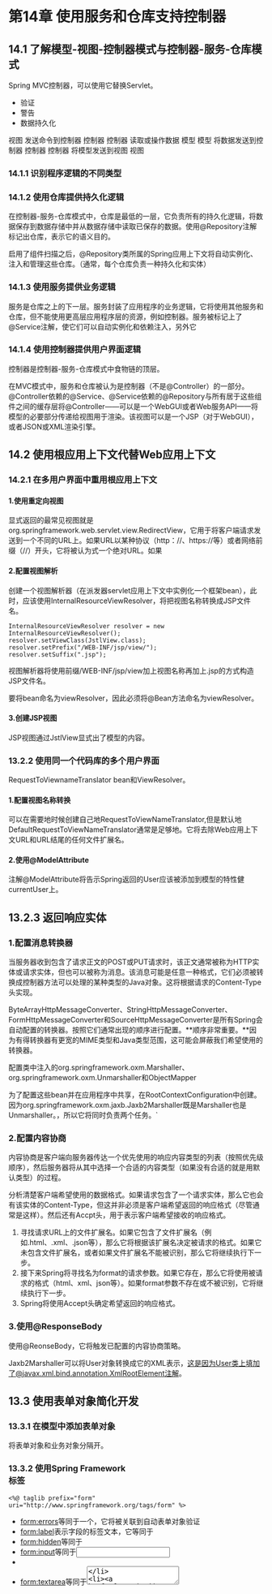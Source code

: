 # 第14章 使用服务和仓库支持控制器 #

## 14.1 了解模型-视图-控制器模式与控制器-服务-仓库模式 ##
Spring MVC控制器，可以使用它替换Servlet。

* 验证
* 警告
* 数据持久化

视图 发送命令到控制器 控制器
控制器 读取或操作数据 模型
模型 将数据发送到控制器 控制器
控制器 将模型发送到视图 视图
### 14.1.1 识别程序逻辑的不同类型 ###


### 14.1.2 使用仓库提供持久化逻辑 ###
在控制器-服务-仓库模式中，仓库是最低的一层，它负责所有的持久化逻辑，将数据保存到数据存储中并从数据存储中读取已保存的数据。使用@Repository注解标记出仓库，表示它的语义目的。

启用了组件扫描之后，@Repository类所属的Spring应用上下文将自动实例化、注入和管理这些仓库。（通常，每个仓库负责一种持久化和实体）
### 14.1.3 使用服务提供业务逻辑 ###
服务是仓库之上的下一层。服务封装了应用程序的业务逻辑，它将使用其他服务和仓库，但不能使用更高层应用程序层的资源，例如控制器。服务被标记上了@Service注解，使它们可以自动实例化和依赖注入，另外它

### 14.1.4 使用控制器提供用户界面逻辑 ###
控制器是控制器-服务-仓库模式中食物链的顶层。

在MVC模式中，服务和仓库被认为是控制器（不是@Controller）的一部分。@Controller依赖的@Service、@Service依赖的@Repository与所有居于这些组件之间的缓存层将@Controller——可以是一个WebGUI或者Web服务API——将模型的必要部分传递给视图用于渲染。该视图可以是一个JSP（对于WebGUI），或者JSON或XML渲染引擎。

## 14.2 使用根应用上下文代替Web应用上下文 ##

### 14.2.1 在多用户界面中重用根应用上下文 ###


#### 1.使用重定向视图 ####
显式返回的最常见视图就是org.springframework.web.servlet.view.RedirectView，它用于将客户端请求发送到一个不同的URL上。如果URL以某种协议（http：//、https://等）或者网络前缀（//）开头，它将被认为式一个绝对URL。如果

#### 2.配置视图解析 ####
创建一个视图解析器（在派发器servlet应用上下文中实例化一个框架bean），此时，应该使用InternalResourceViewResolver，将把视图名称转换成JSP文件名。

	InternalResourceViewResolver resolver = new InternalResourceViewResolver();
	resolver.setViewClass(JstlView.class);
	resolver.setPrefix("/WEB-INF/jsp/view/");
	resolver.setSuffix(".jsp");
视图解析器将使用前缀/WEB-INF/jsp/view加上视图名称再加上.jsp的方式构造JSP文件名。

要将bean命名为viewResolver，因此必须将@Bean方法命名为viewResolver。

#### 3.创建JSP视图 ####
JSP视图通过JstlView显式出了模型的内容。

### 13.2.2 使用同一个代码库的多个用户界面 ###
RequestToViewnameTranslator bean和ViewResolver。

#### 1.配置视图名称转换 ####
可以在需要地时候创建自己地RequestToViewNameTranslator,但是默认地DefaultRequestToViewNameTranslator通常是足够地。它将去除Web应用上下文URL和URL结尾的任何文件扩展名。
#### 2.使用@ModelAttribute ####
注解@ModelAttribute将告示Spring返回的User应该被添加到模型的特性健currentUser上。

## 13.2.3 返回响应实体 ##

### 1.配置消息转换器 ###
当服务器收到包含了请求正文的POST或PUT请求时，该正文通常被称为HTTP实体或请求实体，但也可以被称为消息。该消息可能是任意一种格式，它们必须被转换成控制器方法可以处理的某种类型的Java对象。这将根据请求的Content-Type头实现。

ByteArrayHttpMessageConverter、StringHttpMessageConverter、FormHttpMessageConverter和SourceHttpMessageConverter是所有Spring会自动配置的转换器。按照它们通常出现的顺序进行配置。**顺序非常重要。**因为有得转换器有更宽的MIME类型和Java类型范围，这可能会屏蔽我们希望使用的转换器。

配置类中注入的org.springframework.oxm.Marshaller、org.springframework.oxm.Unmarshaller和ObjectMapper

为了配置这些bean并在应用程序中共享，在RootContextConfiguration中创建。因为org.springframework.oxm.jaxb.Jaxb2Marshaller既是Marshaller也是Unmarshaller。，所以它将同时负责两个任务。`

### 2.配置内容协商 ###
内容协商是客户端向服务器传达一个优先使用的响应内容类型的列表（按照优先级顺序），然后服务器将从其中选择一个合适的内容类型（如果没有合适的就是用默认类型）的过程。

分析清楚客户端希望使用的数据格式。如果请求包含了一个请求实体，那么它也会有该实体的Content-Type，但这并非必须是客户端希望返回的响应格式（尽管通常是这样）。然后还有Accpt头，用于表示客户端希望接收的响应格式。

1. 寻找请求URL上的文件扩展名。如果它包含了文件扩展名（例如.html、.xml、.json等），那么它将根据该扩展名决定被请求的格式。如果它未包含文件扩展名，或者如果文件扩展名不能被识别，那么它将继续执行下一步。
2. 接下来Spring将寻找名为format的请求参数。如果它存在，那么它将使用被请求的格式（html、xml、json等）。如果format参数不存在或不被识别，它将继续执行下一步。
3. Spring将使用Accept头确定希望返回的响应格式。

### 3.使用@ResponseBody ###
使用@ReonseBody，它将触发已配置的内容协商策略。

Jaxb2Marshaller可以将User对象转换成它的XML表示，这是因为User类上填加了@javax.xml.bind.annotation.XmlRootElement注解。
## 13.3 使用表单对象简化开发 ##

### 13.3.1 在模型中添加表单对象 ###
将表单对象和业务对象分隔开。

### 13.3.2 使用Spring Framework <form>标签 ###

	<%@ taglib prefix="form" uri="http://www.springframework.org/tags/form" %>

* <form:errors>等同于一个<span>，它将被关联到自动表单对象验证
* <form:label>表示字段的标签文本，它等同于<label>
* <form:hidden>等同于<input type="hidden">
* <form:input>等同于<input type="text">
* 
* <form:textarea>等同于<textarea>
* <form:checkbox>等同于<input type="checkbox">，它可以支持多种类型的属性，例如boolean、Boolean和数字类型
* <form:checkboxes>等同于<input type="checkbox">，它可以支持多种类型的属性，例如boolean、Boolean和数字类型
* <form:radiobutton>等同于<input type="radio">。通常，需要将两个或多个该标签绑定到相同的路径（表单对象属性），Spring将根据属性值自动选择正确的标签。
* <form:checkboxes>等同于<form:checkboxes>一样，<form:radiobuttons>等同于<from:radiobuttons>。它们有着相同的items、itemValue和itemLabel特性，用于帮助生成单选按钮。<form:radiobuttons>和<form:checkboxes>都非常有利于枚举派生出字段。
* <form:select>等同于一个<select>下拉列表或多选框。它可以与<form:option>和<form:options>一起使用。它将根据下拉列表被绑定到的路径的值自动选择正确的选项。
* <form:option>将被嵌套在一个<form:select>中，等同于<option>
* <form:options>如同<form:checkboxes>和<form:radiobuttons>一样，有items、itemValue和itemLabel特性

### 13.3.3 获得被提交的表单数据 ###
   
## 13.4 更新客户支持应用开发程序 ##

### 13.4.1 启用Multipart支持 ###
Configuration类已经被移除，该类是一个ServletContextListener，它以编程的发过誓配置了LoggingFilter和AuthenticationFilter。Bootstrap类都是对过滤器（之前在Configurator中）进行配置的。

### 13.4.2 将Servlet转换成Spring MVC控制器 ###

### 13.4.3 创建自定义下载视图 ###

## 13.5 小结 ##


